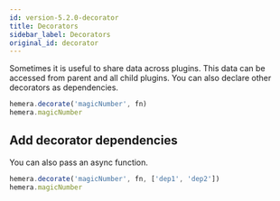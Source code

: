 ```yaml
---
id: version-5.2.0-decorator
title: Decorators
sidebar_label: Decorators
original_id: decorator
---
```


Sometimes it is useful to share data across plugins. This data can be accessed from parent and all child plugins. You can also declare other decorators as dependencies.

```js
hemera.decorate('magicNumber', fn)
hemera.magicNumber
```

## Add decorator dependencies

You can also pass an async function.

```js
hemera.decorate('magicNumber', fn, ['dep1', 'dep2'])
hemera.magicNumber
```